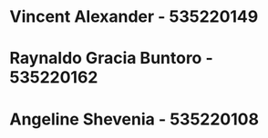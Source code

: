# Vincent Alexander - 535220149

# Raynaldo Gracia Buntoro - 535220162

# Angeline Shevenia - 535220108
